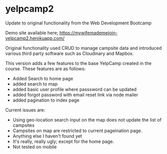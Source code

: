 # yelpcamp2
Update to original functionality from the Web Development Bootcamp

Demo site available here; https://mywifemademejoin-yelpcamp2.herokuapp.com/

Original functionality used CRUD to manage campsite data and introduced various third party software such as Cloudinary and Mapbox.

This version adds a few features to the base YelpCamp created in the course. These features are as follows:
- Added Search to home page
- added search to map
- added basic user profile where passsword can be updated
- added forgot password with email reset link via node mailer
- added pagination to index page

Current issues are:
- Using geo-location search input on the map does not update the list of campsites
- Campsites on map are restricted to current pageination page.
- Anything else I haven't found yet
- It's really, really ugly; except for the home page.
- Not tested on mobile

